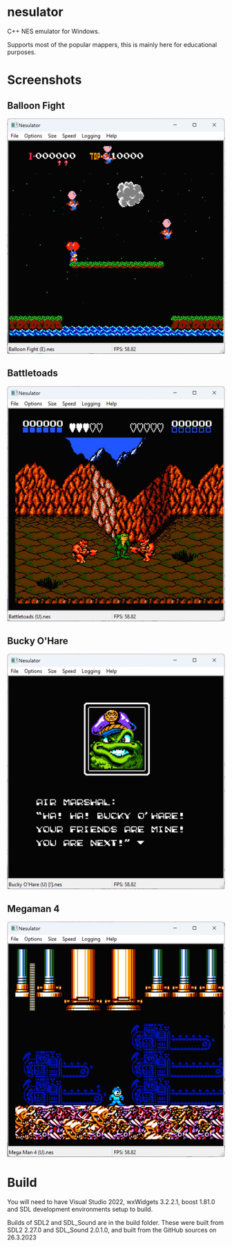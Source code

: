 # nesulator

C++ NES emulator for Windows.

Supports most of the popular mappers, this is mainly here for educational purposes.

# Screenshots

## Balloon Fight

![Balloon Fight](./readme/balloon-fight.jpg)

## Battletoads

![Battletoads](./readme/battletoads.jpg)

## Bucky O'Hare

![Bucky O'Hare](./readme/bucky-ohare.jpg)

## Megaman 4

![Megaman 4](./readme/megaman-4.jpg)

# Build

You will need to have Visual Studio 2022, wxWidgets 3.2.2.1, boost 1.81.0 and SDL development environments setup to build.

Builds of SDL2 and SDL_Sound are in the build folder. These were built from SDL2 2.27.0 and SDL_Sound 2.0.1.0, and built from the GitHub sources on 26.3.2023
